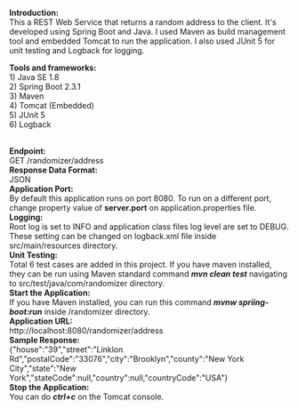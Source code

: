 <br>
<b>Introduction:</b> <br>
This a REST Web Service that returns a random address to the client. It's developed using Spring Boot and Java. I used Maven as build management tool and embedded Tomcat to run the application. I also used JUnit 5 for unit testing and Logback for logging.

<b>Tools and frameworks:</b> <br>
	1) Java SE 1.8 <br>
	2)  Spring Boot 2.3.1 <br>
	3) Maven <br>
	4) Tomcat (Embedded) <br>
	5) JUnit 5 <br>
	6) Logback <br>

<br>
<b>Endpoint:</b> <br>
	GET /randomizer/address

<br>
<b>Response Data Format:</b> <br> JSON

<br>
<b>Application Port:</b> <br> 
By default this application runs on port 8080. To run on a different port, change property value of <b>server.port</b> on application.properties file.

<br>
<b>Logging:</b> <br> 
Root log is set to INFO and application class files log level are set to DEBUG. These setting can be changed on logback.xml file inside src/main/resources directory.


<br>
<b>Unit Testing:</b> <br>
Total 6 test cases are added in this project. If you have maven installed, they can be run using Maven standard command <b><i>mvn clean test</i></b> navigating to src/test/java/com/randomizer directory.


<br>
<b>Start the Application:</b> <br>
If you have Maven installed, you can run this command <b><i>mvnw spriing-boot:run</i></b> inside /randomizer directory.

<br>
<b>Application URL:</b> <br>
http://localhost:8080/randomizer/address

<br>
<b>Sample Response:</b> <br>
{"house":"39","street":"Linklon Rd","postalCode":"33076","city":"Brooklyn","county":"New York City","state":"New York","stateCode":null,"country":null,"countryCode":"USA"}


<br>
<b>Stop the Application:</b> <br>
You can do <b><i>ctrl+c</i></b> on the Tomcat console.





